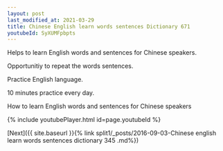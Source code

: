 ```yaml
---
layout: post
last_modified_at: 2021-03-29
title: Chinese English learn words sentences Dictionary 671 
youtubeId: SyXUMFpbpts
---
```

 
 
Helps to learn English words and sentences for Chinese speakers.

Opportunitiy to repeat the words sentences. 

Practice English language. 
 
10 minutes practice every day. 
 
How to learn English words and sentences for Chinese speakers 
 
{% include youtubePlayer.html id=page.youtubeId %}
 
 
[Next]({{ site.baseurl }}{% link  split1/_posts/2016-09-03-Chinese english learn words sentences dictionary 345 .md%})
 
